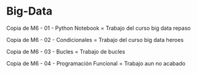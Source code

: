 # Big-Data

Copia de M6 - 01 - Python Notebook = Trabajo del curso big data repaso

Copia de M6 - 02 - Condicionales = Trabajo del curso big data heroes

Copia de M6 - 03 - Bucles = Trabajo de bucles

Copia de M6 - 04 - Programación Funcional = Trabajo aun no acabado
